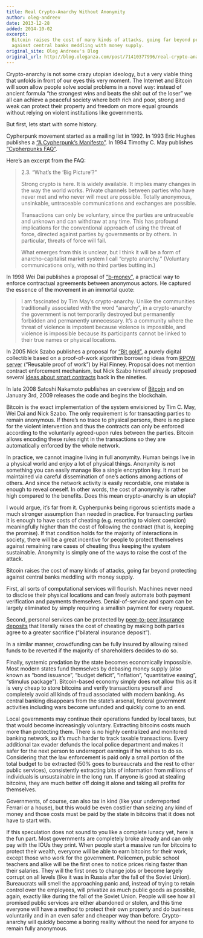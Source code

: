 ```yaml
---
title: Real Crypto-Anarchy Without Anonymity
author: oleg-andreev
date: 2013-12-28
added: 2014-10-02
excerpt:
  Bitcoin raises the cost of many kinds of attacks, going far beyond protecting
  against central banks meddling with money supply.
original_site: Oleg Andreev's Blog
original_url: http://blog.oleganza.com/post/71410377996/real-crypto-anarchy-without-anonymity
---
```


Crypto-anarchy is not some crazy utopian ideology, but a very viable thing that unfolds in front of our eyes this very moment. The Internet and Bitcoin will soon allow people solve social problems in a novel way: instead of ancient formula “the strongest wins and beats the shit out of the loser” we all can achieve a peaceful society where both rich and poor, strong and weak can protect their property and freedom on more equal grounds without relying on violent institutions like governments.

But first, lets start with some history.

Cypherpunk movement started as a mailing list in 1992. In 1993 Eric Hughes publishes a [“A Cypherpunk’s Manifesto”](/cypherpunk-manifesto/). In 1994 Timothy C. May publishes [“Cypherpunks FAQ”](/static/docs/cyphernomicon.txt).

Here’s an excerpt from the FAQ:

> 2.3. “What’s the ‘Big Picture’?”
>
> Strong crypto is here. It is widely available. It implies many changes in the way the world works. Private channels between parties who have never met and who never will meet are possible. Totally anonymous, unsinkable, untraceable communications and exchanges are possible.
>
> Transactions can only be voluntary, since the parties are untraceable and unknown and can withdraw at any time. This has profound implications for the conventional approach of using the threat of force, directed against parties by governments or by others. In particular, threats of force will fail.
>
> What emerges from this is unclear, but I think it will be a form of anarcho-capitalist market system I call “crypto anarchy.” (Voluntary communications only, with no third parties butting in.)

In 1998 Wei Dai publishes a proposal of [“b-money”](/b-money/), a practical way to enforce contractual agreements between anonymous actors. He captured the essence of the movement in an immortal quote:

> I am fascinated by Tim May’s crypto-anarchy. Unlike the communities traditionally associated with the word “anarchy”, in a crypto-anarchy the government is not temporarily destroyed but permanently forbidden and permanently unnecessary. It’s a community where the threat of violence is impotent because violence is impossible, and violence is impossible because its participants cannot be linked to their true names or physical locations.

In 2005 Nick Szabo publishes a proposal for [“Bit gold”](/bit-gold/), a purely digital collectible based on a proof-of-work algorithm borrowing ideas from [RPOW server](/finney/rpow/) (“Reusable proof of work”) by Hal Finney. Proposal does not mention contract enforcement mechanism, but Nick Szabo himself already proposed several [ideas about smart contracts](/the-idea-of-smart-contracts/) back in the nineties.

In late 2008 Satoshi Nakamoto publishes an overview of [Bitcoin](/bitcoin/) and on January 3rd, 2009 releases the code and begins the blockchain.

Bitcoin is the exact implementation of the system envisioned by Tim C. May, Wei Dai and Nick Szabo. The only requirement is for transacting parties to remain anonymous. If there’s no trace to physical persons, there is no place for the violent intervention and thus the contracts can only be enforced according to the voluntarily agreed-upon rules between the parties. Bitcoin allows encoding these rules right in the transactions so they are automatically enforced by the whole network.

In practice, we cannot imagine living in full anonymity. Human beings live in a physical world and enjoy a lot of physical things. Anonymity is not something you can easily manage like a single encryption key. It must be maintained via careful dissemination of one’s actions among actions of others. And since the network activity is easily recordable, one mistake is enough to reveal oneself. In other words, the cost of anonymity is rather high compared to the benefits. Does this mean crypto-anarchy is an utopia?

I would argue, it’s far from it. Cypherpunks being rigorous scientists made a much stronger assumption than needed in practice. For transacting parties it is enough to have costs of cheating (e.g. resorting to violent coercion) meaningfully higher than the cost of following the contract (that is, keeping the promise). If that condition holds for the majority of interactions in society, there will be a great incentive for people to protect themselves against remaining rare cases of cheating thus keeping the system sustainable. Anonymity is simply one of the ways to raise the cost of the attack.

Bitcoin raises the cost of many kinds of attacks, going far beyond protecting against central banks meddling with money supply.

First, all sorts of computational services will flourish. Machines never need to disclose their physical locations and can freely automate both payment verification and payments themselves. Denial-of-service and spam can be largely eliminated by simply requiring a smallish payment for every request.

Second, personal services can be protected by [peer-to-peer insurance deposits](http://blog.oleganza.com/post/58240549599/contracts-without-trust-or-third-parties) that literally raises the cost of cheating by making both parties agree to a greater sacrifice (“bilateral insurance deposit”).

In a similar manner, crowdfunding can be fully insured by allowing raised funds to be reverted if the majority of shareholders decides to do so.

Finally, systemic predation by the state becomes economically impossible. Most modern states fund themselves by debasing money supply (also known as “bond issuance”, “budget deficit”, “inflation”, “quantitative easing”, “stimulus package”). Bitcoin-based economy simply does not allow this as it is very cheap to store bitcoins and verify transactions yourself and completely avoid all kinds of fraud associated with modern banking. As central banking disappears from the state’s arsenal, federal government activities including wars become unfunded and quickly come to an end.

Local governments may continue their operations funded by local taxes, but that would become increasingly voluntary. Extracting bitcoins costs much more than protecting them. There is no highly centralized and monitored banking network, so it’s much harder to track taxable transactions. Every additional tax evader defunds the local police department and makes it safer for the next person to underreport earnings if he wishes to do so. Considering that the law enforcement is paid only a small portion of the total budget to be extracted (50% goes to bureaucrats and the rest to other public services), consistently extracting bits of information from millions of individuals is unsustainable in the long run. If anyone is good at stealing bitcoins, they are much better off doing it alone and taking all profits for themselves.

Governments, of course, can also tax in kind (like your underreported Ferrari or a house), but this would be even costlier than seizing any kind of money and those costs must be paid by the state in bitcoins that it does not have to start with.

If this speculation does not sound to you like a complete lunacy yet, here is the fun part. Most governments are completely broke already and can only pay with the IOUs they print. When people start a massive run for bitcoins to protect their wealth, everyone will be able to earn bitcoins for their work, except those who work for the government. Policemen, public school teachers and alike will be the first ones to notice prices rising faster than their salaries. They will the first ones to change jobs or become largely corrupt on all levels (like it was in Russia after the fall of the Soviet Union). Bureaucrats will smell the approaching panic and, instead of trying to retain control over the employees, will privatize as much public goods as possible, again, exactly like during the fall of the Soviet Union. People will see how all promised public services are either abandoned or stolen, and this time everyone will have a method to protect their own property and do business voluntarily and in an even safer and cheaper way than before. Crypto-anarchy will quickly become a boring reality without the need for anyone to remain fully anonymous.
